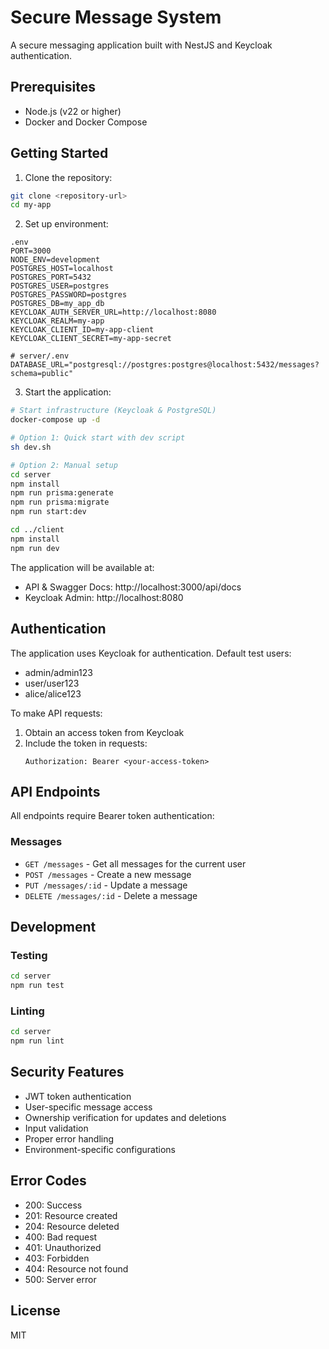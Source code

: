 # Secure Message System

A secure messaging application built with NestJS and Keycloak authentication.

## Prerequisites

- Node.js (v22 or higher)
- Docker and Docker Compose

## Getting Started

1. Clone the repository:
```bash
git clone <repository-url>
cd my-app
```

2. Set up environment:
```env
.env
PORT=3000
NODE_ENV=development
POSTGRES_HOST=localhost
POSTGRES_PORT=5432
POSTGRES_USER=postgres
POSTGRES_PASSWORD=postgres
POSTGRES_DB=my_app_db
KEYCLOAK_AUTH_SERVER_URL=http://localhost:8080
KEYCLOAK_REALM=my-app
KEYCLOAK_CLIENT_ID=my-app-client
KEYCLOAK_CLIENT_SECRET=my-app-secret

# server/.env
DATABASE_URL="postgresql://postgres:postgres@localhost:5432/messages?schema=public"
```

3. Start the application:
```bash
# Start infrastructure (Keycloak & PostgreSQL)
docker-compose up -d

# Option 1: Quick start with dev script
sh dev.sh

# Option 2: Manual setup
cd server
npm install
npm run prisma:generate
npm run prisma:migrate 
npm run start:dev

cd ../client
npm install
npm run dev
```

The application will be available at:
- API & Swagger Docs: http://localhost:3000/api/docs
- Keycloak Admin: http://localhost:8080

## Authentication

The application uses Keycloak for authentication. Default test users:
- admin/admin123
- user/user123
- alice/alice123

To make API requests:
1. Obtain an access token from Keycloak
2. Include the token in requests:
   ```
   Authorization: Bearer <your-access-token>
   ```

## API Endpoints

All endpoints require Bearer token authentication:

### Messages
- `GET /messages` - Get all messages for the current user
- `POST /messages` - Create a new message
- `PUT /messages/:id` - Update a message
- `DELETE /messages/:id` - Delete a message

## Development

### Testing
```bash
cd server
npm run test
```

### Linting
```bash
cd server
npm run lint
```

## Security Features

- JWT token authentication
- User-specific message access
- Ownership verification for updates and deletions
- Input validation
- Proper error handling
- Environment-specific configurations

## Error Codes

- 200: Success
- 201: Resource created
- 204: Resource deleted
- 400: Bad request
- 401: Unauthorized
- 403: Forbidden
- 404: Resource not found
- 500: Server error

## License

MIT